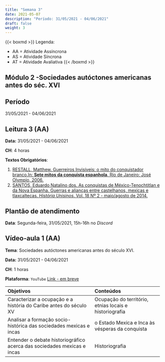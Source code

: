 ```yaml
---
title: "Semana 3"
date: 2021-05-07
description: "Período: 31/05/2021 - 04/06/2021"
draft: false
weight: 3
---
```


{{< boxmd >}}
Legenda: 
- AA = Atividade Assíncrona
- AS = Atividade Síncrona
- AT = Atividade Avaliativa
{{< /boxmd >}}

## Módulo 2 -Sociedades autóctones americanas antes do séc. XVI

## Período

31/05/2021 - 04/06/2021

## Leitura 3 (AA)

**Data:** 31/05/2021 - 04/06/2021

**CH**: 4 horas

**Textos Obrigatórios**:

1. [RESTALL, Matthew. Guerreiros Invisíveis: o mito do conquistador branco.In: **Sete mitos da conquista espanhola**. Rio de Janeiro: José Olympio, 2006.](https://ericbrasiln.github.io/cclhm0057_ihl/textos/mod_3/restall.pdf)
2. [SANTOS, Eduardo Natalino dos. As conquistas de México-Tenochtitlan e da Nova Espanha. Guerras e alianças entre castelhanos, mexicas e tlaxcaltecas. *História Unisinos*. Vol. 18 Nº 2 - maio/agosto de 2014.](https://ericbrasiln.github.io/cclhm0057_ihl/textos/mod_3/santos.pdf)

## Plantão de atendimento

**Data**: Segunda-feira, 31/05/2021, 15h-16h no *Discord*

## Vídeo-aula 1 (AA)

**Tema**: Sociedades autóctones americanas antes do século XVI.

**Data:** 31/05/2021 - 04/06/2021

**CH**: 1 horas

**Plataforma**: `YouTube` [Link - em breve]()

| Objetivos           | Conteúdos         |
|:--------------------|:------------------|
| Caracterizar a ocupação e a história do Caribe antes do século XV  | Ocupação do território, etnias locais e historiografia |
| Analisar a formação socio-histórica das sociedades mexicas e incas | o Estado Mexica e Inca às vésperas da conquista |
|Entender o debate historiográfico acerca das sociedades mexicas e incas | Historiografia    |
